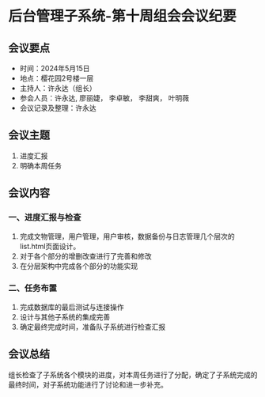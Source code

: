 # 后台管理子系统-第十周组会会议纪要

## 会议要点

- 时间：2024年5月15日
- 地点：樱花园2号楼一层
- 主持人：许永达（组长）
- 参会人员：许永达, 廖丽婕， 李卓敏， 李甜爽， 叶明薇
- 会议记录及整理：许永达

## 会议主题

1. 进度汇报
2. 明确本周任务

## 会议内容

### 一、进度汇报与检查

1. 完成文物管理，用户管理，用户审核，数据备份与日志管理几个层次的list.html页面设计。
2. 对于各个部分的增删改查进行了完善和修改
3. 在分层架构中完成各个部分的功能实现

### 二、任务布置

1. 完成数据库的最后测试与连接操作
2. 设计与其他子系统的集成完善
3. 确定最终完成时间，准备队子系统进行检查汇报

## 会议总结

组长检查了子系统各个模块的进度，对本周任务进行了分配，确定了子系统完成的最终时间，对子系统功能进行了讨论和进一步补充。

